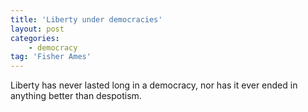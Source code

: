 ```yaml
---
title: 'Liberty under democracies'
layout: post
categories:
    - democracy
tag: 'Fisher Ames'
---
```


Liberty has never lasted long in a democracy, nor has it ever ended in anything better than despotism.